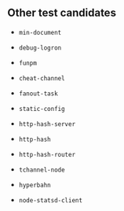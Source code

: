 ## Other test candidates

 - `min-document`
 - `debug-logron`
 - `funpm`
 - `cheat-channel`
 - `fanout-task`
 - `static-config`

 - `http-hash-server`
 - `http-hash`
 - `http-hash-router`

 - `tchannel-node`
 - `hyperbahn`
 - `node-statsd-client`

